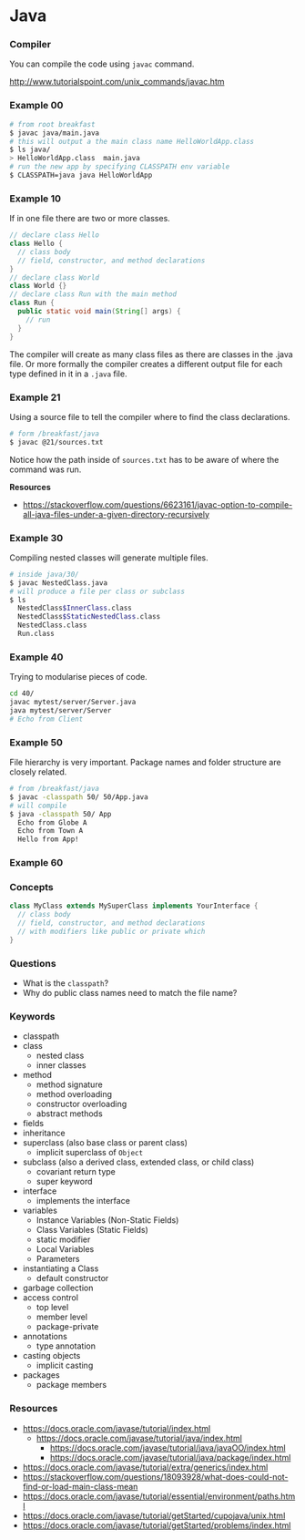 # Java

### Compiler

You can compile the code using `javac` command.

http://www.tutorialspoint.com/unix_commands/javac.htm

### Example 00

```sh
# from root breakfast
$ javac java/main.java
# this will output a the main class name HelloWorldApp.class
$ ls java/
> HelloWorldApp.class  main.java
# run the new app by specifying CLASSPATH env variable
$ CLASSPATH=java java HelloWorldApp
```

### Example 10

If in one file there are two or more classes.

```java
// declare class Hello
class Hello {
  // class body
  // field, constructor, and method declarations
}
// declare class World
class World {}
// declare class Run with the main method
class Run {
  public static void main(String[] args) {
    // run
  }
}
```

The compiler will create as many class files as there are classes in the .java
file. Or more formally the compiler creates a different output file for each type
defined in it in a `.java` file.

### Example 21

Using a source file to tell the compiler where to find the class declarations.

```sh
# form /breakfast/java
$ javac @21/sources.txt
```

Notice how the path inside of `sources.txt` has to be aware of where the command
was run.

**Resources**
- https://stackoverflow.com/questions/6623161/javac-option-to-compile-all-java-files-under-a-given-directory-recursively

### Example 30

Compiling nested classes will generate multiple files.

```sh
# inside java/30/
$ javac NestedClass.java
# will produce a file per class or subclass
$ ls
  NestedClass$InnerClass.class
  NestedClass$StaticNestedClass.class
  NestedClass.class
  Run.class
```

### Example 40

Trying to modularise pieces of code.

```sh
cd 40/
javac mytest/server/Server.java
java mytest/server/Server
# Echo from Client
```

### Example 50

File hierarchy is very important. Package names and folder structure are closely
related.

```sh
# from /breakfast/java
$ javac -classpath 50/ 50/App.java
# will compile
$ java -classpath 50/ App
  Echo from Globe A
  Echo from Town A
  Hello from App!
```

### Example 60

### Concepts

```java
class MyClass extends MySuperClass implements YourInterface {
  // class body
  // field, constructor, and method declarations
  // with modifiers like public or private which
}
```

### Questions

- What is the `classpath`?
- Why do public class names need to match the file name?

### Keywords

- classpath
- class
  - nested class
  - inner classes
- method
  - method signature
  - method overloading
  - constructor overloading
  - abstract methods
- fields
- inheritance
- superclass (also base class or parent class)
  - implicit superclass of `Object`
- subclass (also a derived class, extended class, or child class)
  - covariant return type
  - super keyword
- interface
  - implements the interface
- variables
  - Instance Variables (Non-Static Fields)
  - Class Variables (Static Fields)
  - static modifier
  - Local Variables
  - Parameters
- instantiating a Class
  - default constructor
- garbage collection
- access control
  - top level
  - member level
  - package-private
- annotations
  - type annotation
- casting objects
  - implicit casting
- packages
  - package members

### Resources

- https://docs.oracle.com/javase/tutorial/index.html
  - https://docs.oracle.com/javase/tutorial/java/index.html
    - https://docs.oracle.com/javase/tutorial/java/javaOO/index.html
    - https://docs.oracle.com/javase/tutorial/java/package/index.html
- https://docs.oracle.com/javase/tutorial/extra/generics/index.html
- https://stackoverflow.com/questions/18093928/what-does-could-not-find-or-load-main-class-mean
- https://docs.oracle.com/javase/tutorial/essential/environment/paths.html
- https://docs.oracle.com/javase/tutorial/getStarted/cupojava/unix.html
- https://docs.oracle.com/javase/tutorial/getStarted/problems/index.html
